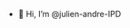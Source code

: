 - 👋 Hi, I’m @julien-andre-IPD

<!---
julien-andre-IPD/julien-andre-IPD is a ✨ special ✨ repository because its `README.md` (this file) appears on your GitHub profile.
You can click the Preview link to take a look at your changes.
--->
